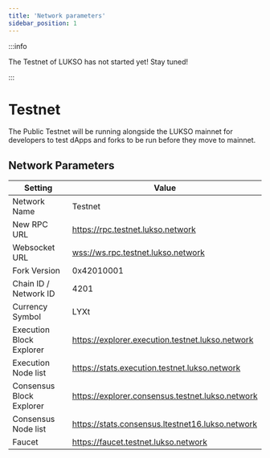 ```yaml
---
title: 'Network parameters'
sidebar_position: 1
---
```


:::info

The Testnet of LUKSO has not started yet! Stay tuned!

:::

# Testnet

The Public Testnet will be running alongside the LUKSO mainnet for developers to test dApps and forks to be run before they move to mainnet.

## Network Parameters

| Setting                  | Value                                          |
| ------------------------ | ---------------------------------------------- |
| Network Name             | Testnet                                            |
| New RPC URL              | <https://rpc.testnet.lukso.network>                |
| Websocket URL            | <wss://ws.rpc.testnet.lukso.network>               |
| Fork Version             | 0x42010001                                         |
| Chain ID / Network ID    | 4201                                               |
| Currency Symbol          | LYXt                                               |
| Execution Block Explorer | <https://explorer.execution.testnet.lukso.network> |
| Execution Node list      | <https://stats.execution.testnet.lukso.network>    |
| Consensus Block Explorer | <https://explorer.consensus.testnet.lukso.network> |
| Consensus Node list      | <https://stats.consensus.ltestnet16.lukso.network> |
| Faucet                   | <https://faucet.testnet.lukso.network>             |


